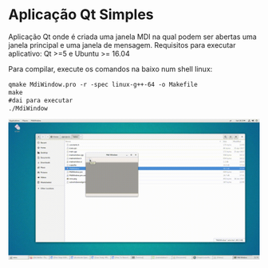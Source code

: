 # Aplicação Qt Simples

Aplicação Qt onde é criada uma janela MDI na qual podem ser abertas uma janela principal e uma janela
de mensagem. Requisitos para executar aplicativo: Qt >=5 e Ubuntu >= 16.04

Para compilar, execute os comandos na baixo num shell linux:

```shell
qmake MdiWindow.pro -r -spec linux-g++-64 -o Makefile
make
#dai para executar
./MdiWindow
```



![](explicacao.gif)
